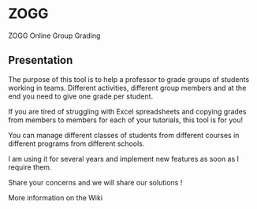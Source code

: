 # ZOGG
ZOGG Online Group Grading  

## Presentation
The purpose of this tool is to help a professor to grade groups of students working in teams. Different activities, different group members and at the end you need to give one grade per student.

If you are tired of struggling with Excel spreadsheets and copying grades from members to members for each of your tutorials, this tool is for you!

You can manage different classes of students from different courses in different programs from different schools.

I am using it for several years and implement new features as soon as I require them.

Share your concerns and we will share our solutions !

More information on the Wiki
